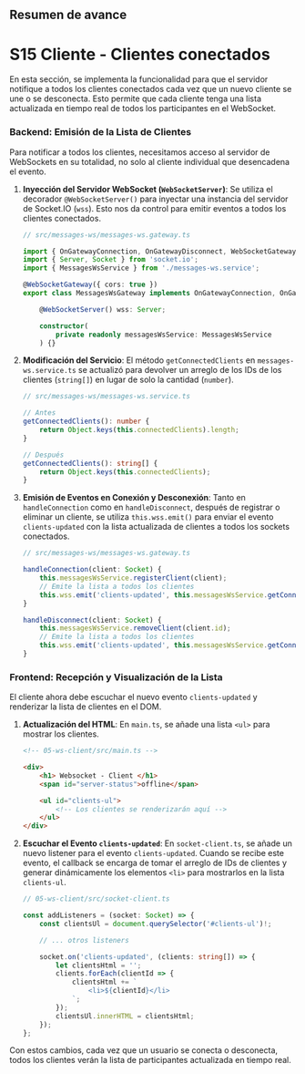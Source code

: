 ## Resumen de avance
# S15 Cliente - Clientes conectados

En esta sección, se implementa la funcionalidad para que el servidor notifique a todos los clientes conectados cada vez que un nuevo cliente se une o se desconecta. Esto permite que cada cliente tenga una lista actualizada en tiempo real de todos los participantes en el WebSocket.

### Backend: Emisión de la Lista de Clientes

Para notificar a todos los clientes, necesitamos acceso al servidor de WebSockets en su totalidad, no solo al cliente individual que desencadena el evento.

1.  **Inyección del Servidor WebSocket (`WebSocketServer`)**:
    Se utiliza el decorador `@WebSocketServer()` para inyectar una instancia del servidor de Socket.IO (`wss`). Esto nos da control para emitir eventos a todos los clientes conectados.

    ```typescript
    // src/messages-ws/messages-ws.gateway.ts

    import { OnGatewayConnection, OnGatewayDisconnect, WebSocketGateway, WebSocketServer } from '@nestjs/websockets';
    import { Server, Socket } from 'socket.io';
    import { MessagesWsService } from './messages-ws.service';

    @WebSocketGateway({ cors: true })
    export class MessagesWsGateway implements OnGatewayConnection, OnGatewayDisconnect {

        @WebSocketServer() wss: Server;

        constructor(
            private readonly messagesWsService: MessagesWsService
        ) {}
    ```

2.  **Modificación del Servicio**:
    El método `getConnectedClients` en `messages-ws.service.ts` se actualizó para devolver un arreglo de los IDs de los clientes (`string[]`) en lugar de solo la cantidad (`number`).

    ```typescript
    // src/messages-ws/messages-ws.service.ts

    // Antes
    getConnectedClients(): number {
        return Object.keys(this.connectedClients).length;
    }

    // Después
    getConnectedClients(): string[] {
        return Object.keys(this.connectedClients);
    }
    ```

3.  **Emisión de Eventos en Conexión y Desconexión**:
    Tanto en `handleConnection` como en `handleDisconnect`, después de registrar o eliminar un cliente, se utiliza `this.wss.emit()` para enviar el evento `clients-updated` con la lista actualizada de clientes a todos los sockets conectados.

    ```typescript
    // src/messages-ws/messages-ws.gateway.ts

    handleConnection(client: Socket) {
        this.messagesWsService.registerClient(client);
        // Emite la lista a todos los clientes
        this.wss.emit('clients-updated', this.messagesWsService.getConnectedClients());
    }

    handleDisconnect(client: Socket) {
        this.messagesWsService.removeClient(client.id);
        // Emite la lista a todos los clientes
        this.wss.emit('clients-updated', this.messagesWsService.getConnectedClients());
    }
    ```

### Frontend: Recepción y Visualización de la Lista

El cliente ahora debe escuchar el nuevo evento `clients-updated` y renderizar la lista de clientes en el DOM.

1.  **Actualización del HTML**:
    En `main.ts`, se añade una lista `<ul>` para mostrar los clientes.

    ```html
    <!-- 05-ws-client/src/main.ts -->

    <div>
        <h1> Websocket - Client </h1>
        <span id="server-status">offline</span>

        <ul id="clients-ul">
            <!-- Los clientes se renderizarán aquí -->
        </ul>
    </div>
    ```

2.  **Escuchar el Evento `clients-updated`**:
    En `socket-client.ts`, se añade un nuevo listener para el evento `clients-updated`. Cuando se recibe este evento, el callback se encarga de tomar el arreglo de IDs de clientes y generar dinámicamente los elementos `<li>` para mostrarlos en la lista `clients-ul`.

    ```typescript
    // 05-ws-client/src/socket-client.ts

    const addListeners = (socket: Socket) => {
        const clientsUl = document.querySelector('#clients-ul')!;

        // ... otros listeners

        socket.on('clients-updated', (clients: string[]) => {
            let clientsHtml = '';
            clients.forEach(clientId => {
                clientsHtml += `
                    <li>${clientId}</li>
                `;
            });
            clientsUl.innerHTML = clientsHtml;
        });
    };
    ```

Con estos cambios, cada vez que un usuario se conecta o desconecta, todos los clientes verán la lista de participantes actualizada en tiempo real.

